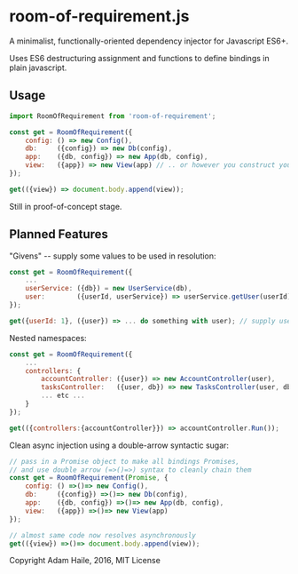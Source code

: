 # room-of-requirement.js
A minimalist, functionally-oriented dependency injector for Javascript ES6+.

Uses ES6 destructuring assignment and functions to define bindings in plain javascript.

## Usage
```javascript
import RoomOfRequirement from 'room-of-requirement';

const get = RoomOfRequirement({
    config: () => new Config(),
    db:     ({config}) => new Db(config),
    app:    ({db, config}) => new App(db, config),
    view:   ({app}) => new View(app) // .. or however you construct your apps
});

get(({view}) => document.body.append(view));
```

Still in proof-of-concept stage.

## Planned Features

"Givens" -- supply some values to be used in resolution:

```javascript
const get = RoomOfRequirement({
    ...
    userService: ({db}) = new UserService(db),
    user:        ({userId, userService}) => userService.getUser(userId) // note: no rule for userId
});

get({userId: 1}, ({user}) => ... do something with user); // supply userId to get user
```

Nested namespaces:

```javascript
const get = RoomOfRequirement({
    ...
    controllers: {
        accountController: ({user}) => new AccountController(user),
        tasksController:   ({user, db}) => new TasksController(user, db),
        ... etc ...
    }
});

get(({controllers:{accountController}}) => accountController.Run());
```

Clean async injection using a double-arrow syntactic sugar:

```javascript
// pass in a Promise object to make all bindings Promises, 
// and use double arrow (=>()=>) syntax to cleanly chain them
const get = RoomOfRequirement(Promise, {
    config: () =>()=> new Config(),
    db:     ({config}) =>()=> new Db(config),
    app:    ({db, config}) =>()=> new App(db, config),
    view:   ({app}) =>()=> new View(app) 
});

// almost same code now resolves asynchronously
get(({view}) =>()=> document.body.append(view));
```

Copyright Adam Haile, 2016, MIT License